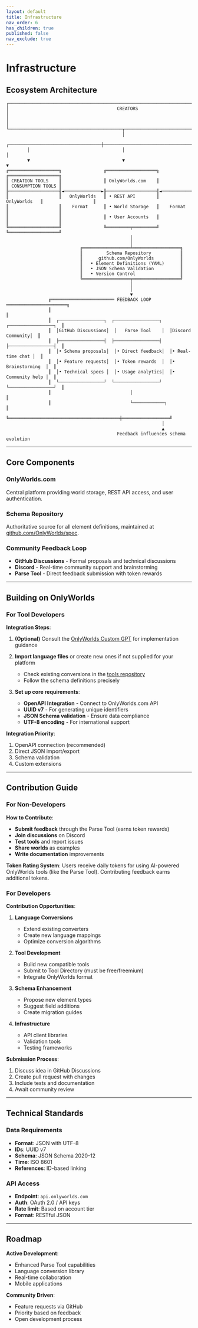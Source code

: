 ```yaml
---
layout: default
title: Infrastructure
nav_order: 6
has_children: true
published: false
nav_exclude: true
---
```


# Infrastructure

## Ecosystem Architecture

```
┌────────────────────────────────────────────────────────────────────────────────────────────┐
│                                         CREATORS                                           │
│                                                                                            │
└───────────────────────────────────────────┬────────────────────────────────────────────────┘
                                            │
        ┌───────────────────────────────────┼───────────────────────────────────┐
        │                                   │                                   │
        ▼                                   ▼                                   ▼
╔═══════════════════╗                ╔═══════════════════╗                ╔═══════════════════╗
║ CREATION TOOLS    ║                ║ OnlyWorlds.com    ║                ║ CONSUMPTION TOOLS ║
╟───────────────────╢◄──────────────►╟───────────────────╢◄──────────────►╟───────────────────╢
║                   ║   OnlyWorlds   ║ • REST API        ║   OnlyWorlds   ║                   ║
║                   ║    Format      ║ • World Storage   ║    Format      ║                   ║
║                   ║                ║ • User Accounts   ║                ║                   ║
╚═══════════════════╝                ╚═════════╤═════════╝                ╚═══════════════════╝
                                               │
                                               │
                            ╔══════════════════╧══════════════════╗
                            ║         Schema Repository           ║
                            ║      github.com/OnlyWorlds          ║
                            ║   • Element Definitions (YAML)      ║
                            ║   • JSON Schema Validation          ║
                            ║   • Version Control                 ║
                            ╚══════════════════╤══════════════════╝
                                               │
                                               │
                                               ▼
                ╔════════════════════════ FEEDBACK LOOP ═══════════════════════╗
                ║                                                              ║
                ║  ┌─────────────────┐  ┌─────────────────┐  ┌─────────────────┐  ║
                ║  │GitHub Discussions│  │   Parse Tool    │  │Discord Community│  ║
                ║  ├─────────────────┤  ├─────────────────┤  ├─────────────────┤  ║
                ║  │• Schema proposals│  │• Direct feedback│  │• Real-time chat │  ║
                ║  │• Feature requests│  │• Token rewards  │  │• Brainstorming  │  ║
                ║  │• Technical specs │  │• Usage analytics│  │• Community help │  ║
                ║  └─────────────────┘  └─────────────────┘  └─────────────────┘  ║
                ║                              │                               ║
                ║                              └────────────┐                  ║
                ╚══════════════════════════════════════════╪══════════════════╝
                                                           │
                                                           ▲
                                          Feedback influences schema evolution
```

---

## Core Components

### OnlyWorlds.com
Central platform providing world storage, REST API access, and user authentication.

### Schema Repository
Authoritative source for all element definitions, maintained at [github.com/OnlyWorlds/spec](https://github.com/OnlyWorlds/spec).

### Community Feedback Loop
- **GitHub Discussions** - Formal proposals and technical discussions
- **Discord** - Real-time community support and brainstorming
- **Parse Tool** - Direct feedback submission with token rewards

---

## Building on OnlyWorlds

### For Tool Developers

**Integration Steps**:

1. **(Optional)** Consult the [OnlyWorlds Custom GPT](https://chat.openai.com/g/onlyworlds) for implementation guidance

2. **Import language files** or create new ones if not supplied for your platform
   - Check existing conversions in the [tools repository](https://github.com/OnlyWorlds/tools)
   - Follow the schema definitions precisely

3. **Set up core requirements**:
   - **OpenAPI Integration** - Connect to OnlyWorlds.com API
   - **UUID v7** - For generating unique identifiers
   - **JSON Schema validation** - Ensure data compliance
   - **UTF-8 encoding** - For international support

**Integration Priority**:
1. OpenAPI connection (recommended)
2. Direct JSON import/export
3. Schema validation
4. Custom extensions

---

## Contribution Guide

### For Non-Developers

**How to Contribute**:
- **Submit feedback** through the Parse Tool (earns token rewards)
- **Join discussions** on Discord
- **Test tools** and report issues
- **Share worlds** as examples
- **Write documentation** improvements

**Token Rating System**: Users receive daily tokens for using AI-powered OnlyWorlds tools (like the Parse Tool). Contributing feedback earns additional tokens.

### For Developers

**Contribution Opportunities**:

1. **Language Conversions**
   - Extend existing converters
   - Create new language mappings
   - Optimize conversion algorithms

2. **Tool Development**
   - Build new compatible tools
   - Submit to Tool Directory (must be free/freemium)
   - Integrate OnlyWorlds format

3. **Schema Enhancement**
   - Propose new element types
   - Suggest field additions
   - Create migration guides

4. **Infrastructure**
   - API client libraries
   - Validation tools
   - Testing frameworks

**Submission Process**:
1. Discuss idea in GitHub Discussions
2. Create pull request with changes
3. Include tests and documentation
4. Await community review

---

## Technical Standards

### Data Requirements
- **Format**: JSON with UTF-8
- **IDs**: UUID v7
- **Schema**: JSON Schema 2020-12
- **Time**: ISO 8601
- **References**: ID-based linking

### API Access
- **Endpoint**: `api.onlyworlds.com`
- **Auth**: OAuth 2.0 / API keys
- **Rate limit**: Based on account tier
- **Format**: RESTful JSON

---

## Roadmap

**Active Development**:
- Enhanced Parse Tool capabilities
- Language conversion library
- Real-time collaboration
- Mobile applications

**Community Driven**:
- Feature requests via GitHub
- Priority based on feedback
- Open development process